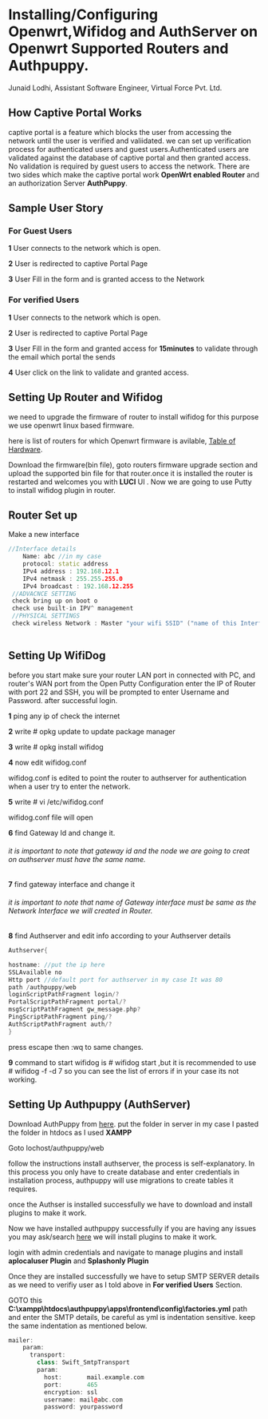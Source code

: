 # Installing/Configuring Openwrt,Wifidog and AuthServer on Openwrt Supported Routers and Authpuppy. 

Junaid Lodhi, Assistant Software Engineer, Virtual Force Pvt. Ltd.


## How Captive Portal  Works
captive portal is a feature which blocks the user from accessing the network until the user is verified and valiidated. we can set up verification process for authenticated users and guest users.Authenticated users are validated against the database of captive portal and then granted access.
No validation is required by guest users to access the network.
There are two sides which make the captive portal work
**OpenWrt enabled Router** and an authorization Server **AuthPuppy**.



## Sample User Story
### For Guest Users
**1** User connects to the network which is open.

**2** User is redirected to captive Portal Page

**3** User Fill in the form and is granted access to the Network

### For verified Users
**1** User connects to the network which is open.

**2** User is redirected to captive Portal Page

**3** User Fill in the form and granted access for **15minutes** to validate through the email which portal the sends

**4** User click on the link to validate and granted access.



## Setting Up Router and Wifidog
we need to upgrade the firmware of router to install wifidog for this purpose we use openwrt linux based firmware.

here is list of routers for which Openwrt firmware is avilable,  [Table of Hardware](https://wiki.openwrt.org/toh/start).

Download the firmware(bin file), goto routers firmware upgrade section and upload the supported bin file for that router.once it is installed the router is restarted and welcomes you with **LUCI**  UI .
Now we are going to use Putty to install wifidog plugin in router.

## Router Set up
Make a new interface
```C++
//Interface details
    Name: abc //in my case
	protocol: static address
    IPv4 address : 192.168.12.1
    IPv4 netmask : 255.255.255.0
    IPv4 broadcast : 192.168.12.255
 //ADVACNCE SETTING
 check bring up on boot o
 check use built-in IPV^ management
 //PHYSICAL SETTINGS
 check wireless Network : Master "your wifi SSID" ("name of this Interface")
  


```

## Setting Up WifiDog
before you start make sure your router LAN port in connected with PC, and router's WAN port from the 
Open Putty Configuration enter the IP of Router with port 22 and SSH,
you will be prompted to enter Username and Password.
after successful login.

**1** ping any ip of check the internet 

**2** write #  opkg update to update package manager

**3** write # opkg install wifidog

**4** now edit wifidog.conf

wifidog.conf is edited to point the router to authserver for authentication when a user try to enter the network.

**5** write # vi /etc/wifidog.conf

wifidog.conf file will open

**6** find Gateway Id and change it.



###### it is important to note that gateway id and the node we are going to creat on authserver must have the same name.

**7** find gateway interface and change it 

###### it is important to note that name of Gateway interface must be same as the Network Interface we will created in Router.

**8** find Authserver and edit info according to your Authserver details 

```C++
Authserver{

hostname: //put the ip here
SSLAvailable no
Http port //default port for authserver in my case It was 80
path /authpuppy/web
loginScriptPathFragment login/?
PortalScriptPathFragment portal/?
msgScriptPathFragment gw_message.php?
PingScriptPathFragment ping/?
AuthScriptPathFragment auth/?
}
```
press escape then :wq to same changes.

**9** command to start wifidog is # wifidog start  ,but it is recommended to use # wifidog -f -d 7 
so you can see the list of errors if in your case its not working.
## Setting Up Authpuppy (AuthServer)

Download AuthPuppy from  [here](https://launchpad.net/authpuppy/+download).
put the folder in server in my case I pasted the folder in htdocs as I used **XAMPP**

Goto lochost/authpuppy/web

follow the instructions install authserver, the process is self-explanatory. In this process you only have to create database and enter credentials in installation process, authpuppy will use migrations to create tables it requires.

once the Authser is installed successfully we have to download and install plugins to make it work.

Now we have installed authpuppy successfully if you are having any issues you may ask/search  [here](https://answers.launchpad.net/)
we will install plugins to make it work.

login with admin credentials and navigate to manage plugins and install **aplocaluser Plugin**
and **Splashonly Plugin**

Once they are installed successfully we have to setup SMTP SERVER details 
as we need to verifiy user as I told above in **For verified Users** Section.

GOTO this **C:\xampp\htdocs\authpuppy\apps\frontend\config\factories.yml** path and enter the SMTP details, be careful as yml is indentation sensitive.
keep the same indentation as mentioned below.
```C++
mailer:
    param:
      transport:
        class: Swift_SmtpTransport
        param:
          host:       mail.example.com
          port:       465
          encryption: ssl
          username: mail@abc.com
          password: yourpassword

```

